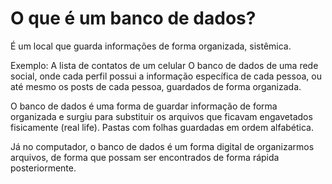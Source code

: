 # O que é um banco de dados?

É um local que guarda informações de forma organizada, sistêmica.

Exemplo:
          A lista de contatos de um celular
          O banco de dados de uma rede social, onde cada perfil possui a informação específica de cada pessoa, ou até mesmo os posts de cada pessoa, guardados de forma organizada.

O banco de dados é uma forma de guardar informação de forma organizada e surgiu para substituir os arquivos que ficavam engavetados fisicamente (real life). Pastas com folhas guardadas em ordem alfabética.

Já no computador, o banco de dados é um forma digital de organizarmos arquivos, de forma que possam ser encontrados de forma rápida posteriormente.

